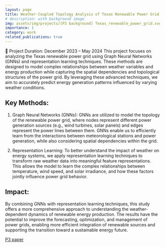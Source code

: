 ```yaml
---
layout: page
title: Weather-Coupled Topology Analysis of Texas Renewable Power Grid Using GNNs and Representation Learning
# description: with background image
img: assets/img/projects/[P3 background] Texas_renewable_power_grid.svg
importance: 1
category: work
related_publications: true
---
```

📅 Project Duration: December 2023 – May 2024
This project focuses on analyzing the Texas renewable power grid using Graph Neural Networks (GNNs) and representation learning techniques. These methods are designed to model complex relationships between weather variables and energy production while capturing the spatial dependencies and topological structures of the power grid. By leveraging these advanced techniques, we aim to accurately predict energy generation patterns influenced by varying weather conditions.

## Key Methods:
1. Graph Neural Networks (GNNs):
 GNNs are utilized to model the topology of the renewable power grid, where nodes represent different power generation sources (e.g., wind turbines, solar panels) and edges represent the power lines between them. GNNs enable us to efficiently learn from the interactions between meteorological stations and power generation, while also considering spatial dependencies within the grid.


2. Representation Learning:
 To better understand the impact of weather on energy systems, we apply representation learning techniques to transform raw weather data into meaningful feature representations. This allows the model to learn the complex relationships between temperature, wind speed, and solar irradiance, and how these factors jointly influence power grid behavior.

## Impact:
 By combining GNNs with representation learning techniques, this study offers a more comprehensive approach to understanding the weather-dependent dynamics of renewable energy production. The results have the potential to improve the forecasting, optimization, and management of power grids, enabling more efficient integration of renewable sources and supporting the transition toward a sustainable energy future.

[P3 paper](assets/img/projects/[P3_paper]-Weather-Coupled_Topology_Analysis_of_Texas_Renewable_Power_Grid_Using_GNNs_and_Representation_Learning.pdf)